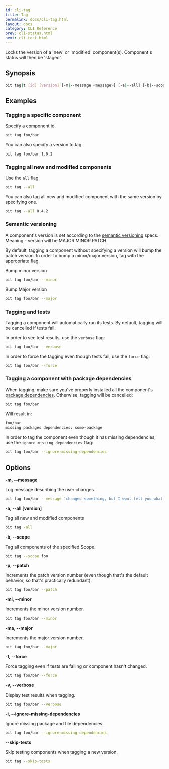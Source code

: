 ```yaml
---
id: cli-tag
title: Tag
permalink: docs/cli-tag.html
layout: docs
category: CLI Reference
prev: cli-status.html
next: cli-test.html
---
```

Locks the version of a 'new' or 'modified' component(s). Component's status will then be 'staged'.

## Synopsis

```bash
bit tag|t [id] [version] [-m|--message <message>] [-a|--all] [-b|--scope <scope-name>] [-p|--patch] [-mi|--minor] [-ma|--major] [-f|--force] [-v|--verbose] [-i|--ignore-missing-dependencies] [--skip-tests]
```

## Examples

### Tagging a specific component

Specify a component id.

```bash
bit tag foo/bar
```

You can also specify a version to tag.

```bash
bit tag foo/bar 1.0.2
```

### Tagging all new and modified components

Use the `all` flag.

```bash
bit tag --all
```

You can also tag all new and modified component with the same version by specifying one.

```bash
bit tag --all 0.4.2
```

### Semantic versioning

A component's version is set according to the [semantic versioning](https://semver.org/) specs.
Meaning - version will be MAJOR.MINOR.PATCH.

By default, tagging a component without specifying a version will bump the patch version. In order to bump a minor/major version, tag with the appropriate flag.

Bump minor version

```bash
bit tag foo/bar --minor
```

Bump Major version

```bash
bit tag foo/bar --major
```

### Tagging and tests

Tagging a component will automatically run its tests. By default, tagging will be cancelled if tests fail.

In order to see test results, use the `verbose` flag:

```bash
bit tag foo/bar --verbose
```

In order to force the tagging even though tests fail, use the `force` flag:

```bash
bit tag foo/bar --force
```

### Tagging a component with package dependencies

When tagging, make sure you've properly installed all the component's [package dependencies](/docs/how-dependency-management.html). Otherwise, tagging will be cancelled:

```bash
bit tag foo/bar
```

Will result in:

```bash
foo/bar
missing packages dependencies: some-package
```

In order to tag the component even though it has missing dependencies, use the `ignore missing dependencies` flag:

```bash
bit tag foo/bar --ignore-missing-dependencies
```

## Options

**-m, --message <message>**

Log message describing the user changes.

```bash
bit tag foo/bar --message 'changed something, but I wont tell you what...'
```

**-a, --all [version]**

Tag all new and modified components

```bash
bit tag -all
```

**-b, --scope <scope-name>**

Tag all components of the specified Scope.

```bash
bit tag --scope foo
```

**-p, --patch**

Increments the patch version number (even though that's the default behavior, so that's practically redundant).

```bash 
bit tag foo/bar --patch
```

**-mi, --minor**

Increments the minor version number.

```bash 
bit tag foo/bar --minor
```

**-ma, --major**

Increments the major version number.

```bash 
bit tag foo/bar --major
```

**-f, --force**

Force tagging even if tests are failing or component hasn't changed.

```bash
bit tag foo/bar --force
```

**-v, --verbose**

Display test results when tagging.

```bash
bit tag foo/bar --verbose
```

**-i, --ignore-missing-dependencies**

Ignore missing package and file dependencies.

```bash
bit tag foo/bar --ignore-missing-dependencies
```

**--skip-tests**

Skip testing components when tagging a new version.

```bash
bit tag --skip-tests
```